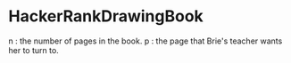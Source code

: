 # HackerRankDrawingBook

n : the number of pages in the book.
p :  the page that Brie's teacher wants her to turn to.
